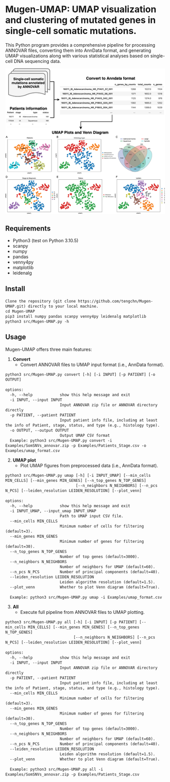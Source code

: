 # Mugen-UMAP: UMAP visualization and clustering of mutated genes in single-cell somatic mutations.

This Python program provides a comprehensive pipeline for processing ANNOVAR files, converting them into AnnData format, and generating UMAP visualizations along with various statistical analyses based on single-cell DNA sequencing data.
&NewLine;

![Mugen-UMAP diagram](Mugen-UMAP.png)

## Requirements
- Python3 (test on Python 3.10.5)
- scanpy
- numpy
- pandas
- venny4py
- matplotlib
- leidenalg

## Install
```
Clone the repository (git clone https://github.com/tengchn/Mugen-UMAP.git) directly to your local machine.
cd Mugen-UMAP
pip3 install numpy pandas scanpy venny4py leidenalg matplotlib
python3 src/Mugen-UMAP.py -h
```

## Usage
Mugen-UMAP offers three main features:

1. **Convert**
   - Convert ANNOVAR files to UMAP input format (i.e., AnnData format).
```
python3 src/Mugen-UMAP.py convert [-h] [-i INPUT] [-p PATIENT] [-o OUTPUT]

options:
  -h, --help            show this help message and exit
  -i INPUT, --input INPUT
                        Input ANNOVAR zip file or ANNOVAR directory directly
  -p PATIENT, --patient PATIENT
                        Input patient info file, including at least the info of Patient, stage, status, and type (e.g., histology type).
  -o OUTPUT, --output OUTPUT
                        Output UMAP CSV format
  Example: python3 src/Mugen-UMAP.py convert -i Examples/SomSNVs_annovar.zip -p Examples/Patients_Stage.csv -o Examples/umap_format.csv
```
&NewLine;

2. **UMAP plot**
   - Plot UMAP figures from preprocessed data (i.e., AnnData format).
```
python3 src/Mugen-UMAP.py umap [-h] [-i INPUT_UMAP] [--min_cells MIN_CELLS] [--min_genes MIN_GENES] [--n_top_genes N_TOP_GENES]
                               [--n_neighbors N_NEIGHBORS] [--n_pcs N_PCS] [--leiden_resolution LEIDEN_RESOLUTION] [--plot_venn]

options:
  -h, --help            show this help message and exit
  -i INPUT_UMAP, --input_umap INPUT_UMAP
                        Path to UMAP input CSV file.
  --min_cells MIN_CELLS
                        Minimum number of cells for filtering (default=3).
  --min_genes MIN_GENES
                        Minimum number of genes for filtering (default=30).
  --n_top_genes N_TOP_GENES
                        Number of top genes (default=3000).
  --n_neighbors N_NEIGHBORS
                        Number of neighbors for UMAP (default=60).
  --n_pcs N_PCS         Number of principal components (default=40).
  --leiden_resolution LEIDEN_RESOLUTION
                        Leiden algorithm resolution (default=1.5).
  --plot_venn           Whether to plot Venn diagram (default=True).

  Example: python3 src/Mugen-UMAP.py umap -i Examples/umap_format.csv
```
&NewLine;

3. **All**
   - Execute full pipeline from ANNOVAR files to UMAP plotting.
```
python3 src/Mugen-UMAP.py all [-h] [-i INPUT] [-p PATIENT] [--min_cells MIN_CELLS] [--min_genes MIN_GENES] [--n_top_genes N_TOP_GENES]
                              [--n_neighbors N_NEIGHBORS] [--n_pcs N_PCS] [--leiden_resolution LEIDEN_RESOLUTION] [--plot_venn]

options:
  -h, --help            show this help message and exit
  -i INPUT, --input INPUT
                        Input ANNOVAR zip file or ANNOVAR directory directly
  -p PATIENT, --patient PATIENT
                        Input patient info file, including at least the info of Patient, stage, status, and type (e.g., histology type).
  --min_cells MIN_CELLS
                        Minimum number of cells for filtering (default=3).
  --min_genes MIN_GENES
                        Minimum number of genes for filtering (default=30).
  --n_top_genes N_TOP_GENES
                        Number of top genes (default=3000).
  --n_neighbors N_NEIGHBORS
                        Number of neighbors for UMAP (default=60).
  --n_pcs N_PCS         Number of principal components (default=40).
  --leiden_resolution LEIDEN_RESOLUTION
                        Leiden algorithm resolution (default=1.5).
  --plot_venn           Whether to plot Venn diagram (default=True).

  Example: python3 src/Mugen-UMAP.py all -i Examples/SomSNVs_annovar.zip -p Examples/Patients_Stage.csv
```
